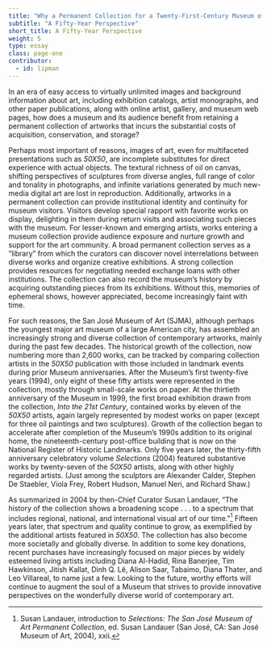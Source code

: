 ```yaml
---
title: "Why a Permanent Collection for a Twenty-First-Century Museum of Contemporary Art"
subtitle: "A Fifty-Year Perspective"
short_title: A Fifty-Year Perspective
weight: 5
type: essay
class: page-one
contributor:
  - id: lipman
---
```


In an era of easy access to virtually unlimited images and background information about art, including exhibition catalogs, artist monographs, and other paper publications, along with online artist, gallery, and museum web pages, how does a museum and its audience benefit from retaining a permanent collection of artworks that incurs the substantial costs of acquisition, conservation, and storage?

Perhaps most important of reasons, images of art, even for multifaceted presentations such as *50X50*, are incomplete substitutes for direct experience with actual objects. The textural richness of oil on canvas, shifting perspectives of sculptures from diverse angles, full range of color and tonality in photographs, and infinite variations generated by much new-media digital art are lost in reproduction. Additionally, artworks in a permanent collection can provide institutional identity and continuity for museum visitors. Visitors develop special rapport with favorite works on display, delighting in them during return visits and associating such pieces with the museum. For lesser-known and emerging artists, works entering a museum collection provide audience exposure and nurture growth and support for the art community. A broad permanent collection serves as a “library” from which the curators can discover novel interrelations between diverse works and organize creative exhibitions. A strong collection provides resources for negotiating needed exchange loans with other institutions. The collection can also record the museum’s history by acquiring outstanding pieces from its exhibitions. Without this, memories of ephemeral shows, however appreciated, become increasingly faint with time.

For such reasons, the San José Museum of Art (SJMA), although perhaps the youngest major art museum of a large American city, has assembled an increasingly strong and diverse collection of contemporary artworks, mainly during the past few decades. The historical growth of the collection, now numbering more than 2,600 works, can be tracked by comparing collection artists in the *50X50* publication with those included in landmark events during prior Museum anniversaries. After the Museum’s first twenty-five years (1994), only eight of these fifty artists were represented in the collection, mostly through small-scale works on paper. At the thirtieth anniversary of the Museum in 1999, the first broad exhibition drawn from the collection, *Into the 21st Century*, contained works by eleven of the *50X50* artists, again largely represented by modest works on paper (except for three oil paintings and two sculptures). Growth of the collection began to accelerate after completion of the Museum’s 1990s addition to its original home, the nineteenth-century post-office building that is now on the National Register of Historic Landmarks. Only five years later, the thirty-fifth anniversary celebratory volume *Selections* (2004) featured substantive works by twenty-seven of the *50X50* artists, along with other highly regarded artists. (Just among the sculptors are Alexander Calder, Stephen De Staebler, Viola Frey, Robert Hudson, Manuel Neri, and Richard Shaw.)

As summarized in 2004 by then-Chief Curator Susan Landauer, “The history of the collection shows a broadening scope . . . to a spectrum that includes regional, national, and international visual art of our time.”[^1] Fifteen years later, that spectrum and quality continue to grow, as exemplified by the additional artists featured in *50X50*. The collection has also become more societally and globally diverse. In addition to some key donations, recent purchases have increasingly focused on major pieces by widely esteemed living artists including Diana Al-Hadid, Rina Banerjee, Tim Hawkinson, Jitish Kallat, Dinh Q. Lê, Alison Saar, Tabaimo, Diana Thater, and Leo Villareal, to name just a few. Looking to the future, worthy efforts will continue to augment the soul of a Museum that strives to provide innovative perspectives on the wonderfully diverse world of contemporary art.

[^1]: Susan Landauer, introduction to *Selections: The San José Museum of Art Permanent Collection*, ed. Susan Landauer (San José, CA: San José Museum of Art, 2004), xxii.
